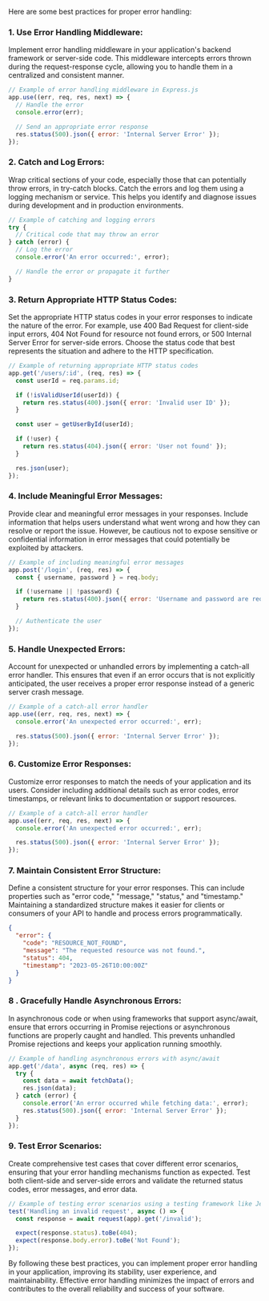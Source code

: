 Here are some best practices for proper error handling:

### 1. Use Error Handling Middleware: 
Implement error handling middleware in your application's backend framework or server-side code. This middleware intercepts errors thrown during the request-response cycle, allowing you to handle them in a centralized and consistent manner.
```js
// Example of error handling middleware in Express.js
app.use((err, req, res, next) => {
  // Handle the error
  console.error(err);

  // Send an appropriate error response
  res.status(500).json({ error: 'Internal Server Error' });
});
```

### 2. Catch and Log Errors: 
Wrap critical sections of your code, especially those that can potentially throw errors, in try-catch blocks. Catch the errors and log them using a logging mechanism or service. This helps you identify and diagnose issues during development and in production environments.
```js
// Example of catching and logging errors
try {
  // Critical code that may throw an error
} catch (error) {
  // Log the error
  console.error('An error occurred:', error);

  // Handle the error or propagate it further
}
```

### 3. Return Appropriate HTTP Status Codes: 
Set the appropriate HTTP status codes in your error responses to indicate the nature of the error. For example, use 400 Bad Request for client-side input errors, 404 Not Found for resource not found errors, or 500 Internal Server Error for server-side errors. Choose the status code that best represents the situation and adhere to the HTTP specification.
```js
// Example of returning appropriate HTTP status codes
app.get('/users/:id', (req, res) => {
  const userId = req.params.id;

  if (!isValidUserId(userId)) {
    return res.status(400).json({ error: 'Invalid user ID' });
  }

  const user = getUserById(userId);

  if (!user) {
    return res.status(404).json({ error: 'User not found' });
  }

  res.json(user);
});
```

### 4. Include Meaningful Error Messages: 
Provide clear and meaningful error messages in your responses. Include information that helps users understand what went wrong and how they can resolve or report the issue. However, be cautious not to expose sensitive or confidential information in error messages that could potentially be exploited by attackers.
```js
// Example of including meaningful error messages
app.post('/login', (req, res) => {
  const { username, password } = req.body;

  if (!username || !password) {
    return res.status(400).json({ error: 'Username and password are required' });
  }

  // Authenticate the user
});
```

### 5. Handle Unexpected Errors: 
Account for unexpected or unhandled errors by implementing a catch-all error handler. This ensures that even if an error occurs that is not explicitly anticipated, the user receives a proper error response instead of a generic server crash message.
```js
// Example of a catch-all error handler
app.use((err, req, res, next) => {
  console.error('An unexpected error occurred:', err);

  res.status(500).json({ error: 'Internal Server Error' });
});
```

### 6. Customize Error Responses: 
Customize error responses to match the needs of your application and its users. Consider including additional details such as error codes, error timestamps, or relevant links to documentation or support resources.
```js
// Example of a catch-all error handler
app.use((err, req, res, next) => {
  console.error('An unexpected error occurred:', err);

  res.status(500).json({ error: 'Internal Server Error' });
});
```

### 7. Maintain Consistent Error Structure: 
Define a consistent structure for your error responses. This can include properties such as "error code," "message," "status," and "timestamp." Maintaining a standardized structure makes it easier for clients or consumers of your API to handle and process errors programmatically.
```json
{
  "error": {
    "code": "RESOURCE_NOT_FOUND",
    "message": "The requested resource was not found.",
    "status": 404,
    "timestamp": "2023-05-26T10:00:00Z"
  }
}
```

### 8 . Gracefully Handle Asynchronous Errors: 
In asynchronous code or when using frameworks that support async/await, ensure that errors occurring in Promise rejections or asynchronous functions are properly caught and handled. This prevents unhandled Promise rejections and keeps your application running smoothly.
```js
// Example of handling asynchronous errors with async/await
app.get('/data', async (req, res) => {
  try {
    const data = await fetchData();
    res.json(data);
  } catch (error) {
    console.error('An error occurred while fetching data:', error);
    res.status(500).json({ error: 'Internal Server Error' });
  }
});
```

### 9. Test Error Scenarios: 
Create comprehensive test cases that cover different error scenarios, ensuring that your error handling mechanisms function as expected. Test both client-side and server-side errors and validate the returned status codes, error messages, and error data.
```js
// Example of testing error scenarios using a testing framework like Jest
test('Handling an invalid request', async () => {
  const response = await request(app).get('/invalid');

  expect(response.status).toBe(404);
  expect(response.body.error).toBe('Not Found');
});
```

By following these best practices, you can implement proper error handling in your application, improving its stability, user experience, and maintainability. Effective error handling minimizes the impact of errors and contributes to the overall reliability and success of your software.